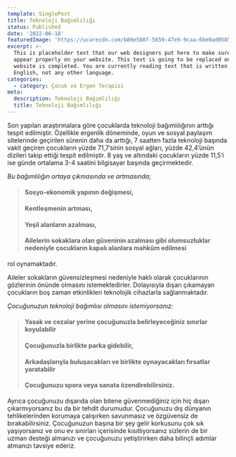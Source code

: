 ```yaml
---
template: SinglePost
title: Teknoloji Bağımlılığı
status: Published
date: '2022-06-18'
featuredImage: 'https://ucarecdn.com/b89e588f-5659-47e9-9caa-6be0ad058572/-/crop/1690x1728/0,638/-/preview/'
excerpt: >-
  This is placeholder text that our web designers put here to make sure words
  appear properly on your website. This text is going to be replaced once the
  website is completed. You are currently reading text that is written in
  English, not any other language.
categories:
  - category: Çocuk ve Ergen Terapisi
meta:
  description: Teknoloji Bağımlılığı
  title: Teknoloji Bağımlılığı
---
```


Son yapılan araştırmalara göre çocuklarda teknoloji bağımlılığının arttığı tespit edilmiştir. Özellikle ergenlik döneminde, oyun ve sosyal paylaşım sitelerinde geçirilen sürenin daha da arttığı, 7 saatten fazla teknoloji başında vakit geçiren çocukların yüzde 71,7’sinin sosyal ağları, yüzde 42,4’ünün dizileri takip ettiği tespit edilmiştir. 8 yaş ve altındaki çocukların yüzde 11,5’i ise günde ortalama 3-4 saatini bilgisayar başında geçirmektedir.

*Bu bağımlılığın ortaya çıkmasında ve artmasında;*

> #### Sosyo-ekonomik yapının değişmesi, 
> #### Kentleşmenin artması, 
> #### Yeşil alanların azalması, 
> #### Ailelerin sokaklara olan güveninin azalması gibi olumsuzluklar nedeniyle çocukların kapalı alanlara mahkûm edilmesi 

rol oynamaktadır. 

Aileler sokakların güvensizleşmesi nedeniyle haklı olarak çocuklarının gözlerinin önünde olmasını istemektedirler. Dolayısıyla dışarı çıkamayan çocukların boş zaman etkinlikleri teknolojik cihazlarla sağlanmaktadır.

*Çocuğunuzun teknoloji bağımlısı olmasını istemiyorsanız:*
> #### Yasak ve cezalar yerine çocuğunuzla belirleyeceğiniz sınırlar koyulabilir
> #### Çocuğunuzla birlikte parka gidebilir, 
> #### Arkadaşlarıyla buluşacakları ve birlikte oynayacakları fırsatlar yaratabilir 
> #### Çocuğunuzu spora veya sanata özendirebilirsiniz.

Ayrıca çocuğunuzu dışarıda olan bitene güvenmediğiniz için hiç dışarı çıkarmıyorsanız bu da bir tehdit durumudur. Çocuğunuzu dış dünyanın tehlikelerinden korumaya çalışırken savunmasız ve özgüvensiz de bırakabilirsiniz. Çocuğunuzun başına bir şey gelir korkusunu çok sık yaşıyorsanız ve onu ev sınırları içerisinde kısıtlıyorsanız sizlerin de bir uzman desteği almanızı ve çocuğunuzu yetiştirirken daha bilinçli adımlar atmanızı tavsiye ederiz.